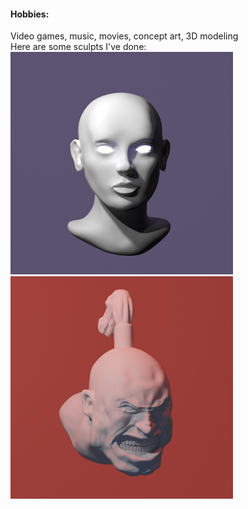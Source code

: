 #### Hobbies:
Video games, music, movies, concept art, 3D modeling\
Here are some sculpts I've done:\
![Sculpt1](https://raw.githubusercontent.com/ebohler/ebohler.github.io/master/static/assets/img/sculpt1.png)
![Sculpt2](https://raw.githubusercontent.com/ebohler/ebohler.github.io/master/static/assets/img/sculpt2.png)